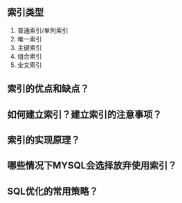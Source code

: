 ## 索引类型

1. 普通索引/单列索引
2. 唯一索引
3. 主键索引
4. 组合索引
5. 全文索引

## 索引的优点和缺点？

## 如何建立索引？建立索引的注意事项？

## 索引的实现原理？

## 哪些情况下MYSQL会选择放弃使用索引？

## SQL优化的常用策略？





